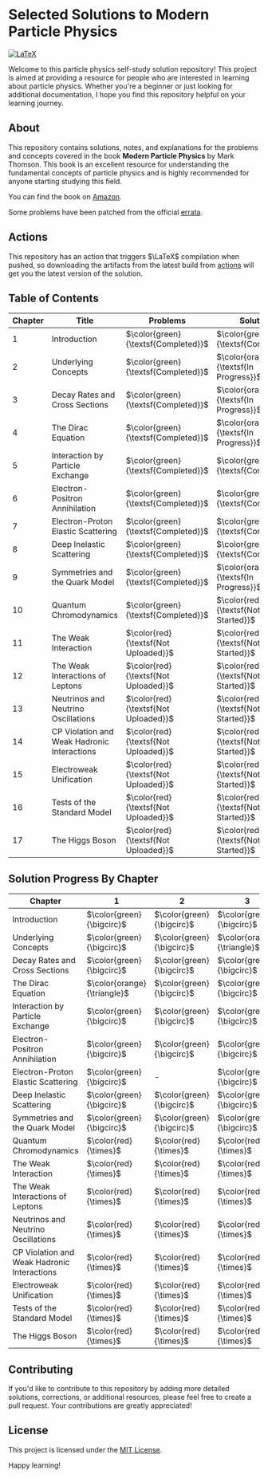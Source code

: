 # Selected Solutions to Modern Particle Physics 

[![LaTeX](https://github.com/youngwan-kim/ParticlePhysicsStudy/actions/workflows/build.yml/badge.svg)](https://github.com/youngwan-kim/ParticlePhysicsStudy/actions/workflows/build.yml)

Welcome to this particle physics self-study solution repository! 
This project is aimed at providing a resource for people who are interested in learning about particle physics. 
Whether you're a beginner or just looking for additional documentation, I hope you find this repository helpful on your learning journey.


## About

This repository contains solutions, notes, and explanations for the problems and concepts covered in the book **Modern Particle Physics** by Mark Thomson. 
This book is an excellent resource for understanding the fundamental concepts of particle physics and is highly recommended for anyone starting studying this field.

You can find the book on [Amazon](https://a.co/d/bVARRXf).

Some problems have been patched from the official [errata](https://www.hep.phy.cam.ac.uk/~thomson/MPP/ModernParticlePhysics_Errata.pdf).

## Actions

This repository has an action that triggers $\LaTeX$ compilation when pushed, so downloading the artifacts from the latest build from [actions](https://github.com/youngwan-kim/ParticlePhysicsStudy/actions) will get you the latest version of the solution.

## Table of Contents

| Chapter | Title                                            | Problems                               | Solutions                               |
| ------- | -------------------------------------------------|----------------------------------------| ----------------------------------------|
| 1       | Introduction                                     | $\color{green}{\textsf{Completed}}$    | $\color{green}{\textsf{Completed}}$     |
| 2       | Underlying Concepts                              | $\color{green}{\textsf{Completed}}$    | $\color{orange}{\textsf{In Progress}}$  |
| 3       | Decay Rates and Cross Sections                   | $\color{green}{\textsf{Completed}}$    | $\color{orange}{\textsf{In Progress}}$  |
| 4       | The Dirac Equation                               | $\color{green}{\textsf{Completed}}$    | $\color{orange}{\textsf{In Progress}}$  |
| 5       | Interaction by Particle Exchange                 | $\color{green}{\textsf{Completed}}$    | $\color{green}{\textsf{Completed}}$     |
| 6       | Electron-Positron Annihilation                   | $\color{green}{\textsf{Completed}}$    | $\color{green}{\textsf{Completed}}$     |
| 7       | Electron-Proton Elastic Scattering               | $\color{green}{\textsf{Completed}}$    | $\color{green}{\textsf{Completed}}$     |
| 8       | Deep Inelastic Scattering                        | $\color{green}{\textsf{Completed}}$    | $\color{green}{\textsf{Completed}}$     |
| 9       | Symmetries and the Quark Model                   | $\color{green}{\textsf{Completed}}$    | $\color{orange}{\textsf{In Progress}}$  |
| 10      | Quantum Chromodynamics                           | $\color{green}{\textsf{Completed}}$    | $\color{red}{\textsf{Not Started}}$     |
| 11      | The Weak Interaction                             | $\color{red}{\textsf{Not Uploaded}}$   | $\color{red}{\textsf{Not Started}}$     |
| 12      | The Weak Interactions of Leptons                 | $\color{red}{\textsf{Not Uploaded}}$   | $\color{red}{\textsf{Not Started}}$     |
| 13      | Neutrinos and Neutrino Oscillations              | $\color{red}{\textsf{Not Uploaded}}$   | $\color{red}{\textsf{Not Started}}$     |
| 14      | CP Violation and Weak Hadronic Interactions      | $\color{red}{\textsf{Not Uploaded}}$   | $\color{red}{\textsf{Not Started}}$     |
| 15      | Electroweak Unification                          | $\color{red}{\textsf{Not Uploaded}}$   | $\color{red}{\textsf{Not Started}}$     |
| 16      | Tests of the Standard Model                      | $\color{red}{\textsf{Not Uploaded}}$   | $\color{red}{\textsf{Not Started}}$     |
| 17      | The Higgs Boson                                  | $\color{red}{\textsf{Not Uploaded}}$   | $\color{red}{\textsf{Not Started}}$     |

## Solution Progress By Chapter

|Chapter                                      |               1             |             2              | 3                           | 4                          | 5                           | 6                           | 7                           | 8                           | 9 | 10 | 11 | 12 |13  | 14 | 15  | 16 | 17  |   
|---------------------------------------------|-----------------------------|----------------------------|-----------------------------|----------------------------|-----------------------------|-----------------------------|-----------------------------|-----------------------------|---|----|----|----|----|----|-----|----|-----|  
|Introduction                                 | $\color{green}{\bigcirc}$   | $\color{green}{\bigcirc}$  | $\color{green}{\bigcirc}$   | $\color{green}{\bigcirc}$  | $\color{green}{\bigcirc}$   | $\color{orange}{\triangle}$ |  $\color{green}{\bigcirc?}$ | $\color{green}{\bigcirc?}$  | $\color{green}{\bigcirc?}$  | $\color{green}{\bigcirc}$  | $\color{green}{\bigcirc ?}$ | -  | -  | -  | -   | -  | -   |  
|Underlying Concepts                          | $\color{green}{\bigcirc}$   | $\color{green}{\bigcirc}$  | $\color{orange}{\triangle}$ | $\color{green}{\bigcirc}$  | $\color{orange}{\triangle}$ | $\color{green}{\bigcirc}$   | $\color{green}{\bigcirc}$   | $\color{red}{\times}$       | $\color{green}{\bigcirc}$ | $\color{red}{\times}$ | $\color{red}{\times}$ | $\color{green}{\bigcirc}$   | $\color{green}{\bigcirc}$   | $\color{red}{\times}$   | $\color{red}{\times}$    | $\color{red}{\times}$   | $\color{red}{\times}$    |  
|Decay Rates and Cross Sections               | $\color{green}{\bigcirc}$   | $\color{green}{\bigcirc}$  | $\color{green}{\bigcirc}$   | $\color{green}{\bigcirc?}$ | $\color{green}{\bigcirc}$   | $\color{green}{\bigcirc?}$  | $\color{orange}{\triangle}$ | $\color{red}{\times}$       | $\color{red}{\times}$ | $\color{red}{\times}$ |  - | -  | -  | -  | -   | -  |  -  |  
|The Dirac Equation                           | $\color{orange}{\triangle}$ | $\color{green}{\bigcirc}$  | $\color{green}{\bigcirc}$   | $\color{red}{\times}$      | $\color{red}{\times}$       | $\color{green}{\bigcirc}$   | $\color{green}{\bigcirc}$   | $\color{green}{\bigcirc}$   | $\color{green}{\bigcirc}$ | $\color{green}{\bigcirc}$ | $\color{orange}{\triangle}$ | $\color{green}{\bigcirc}$ | $\color{green}{\bigcirc}$ | $\color{green}{\bigcirc}$ | $\color{green}{\bigcirc}$ | -  |  -  |  
|Interaction by Particle Exchange             | $\color{green}{\bigcirc}$   | $\color{green}{\bigcirc}$  | $\color{green}{\bigcirc}$   | -                          | -                           | -                           | - | - | - | -  | -  | -     | -                           | -  |  -  | -  |  -  |  
|Electron-Positron Annihilation               | $\color{green}{\bigcirc}$   | $\color{green}{\bigcirc}$  | $\color{green}{\bigcirc}$   | $\color{green}{\bigcirc}$  | $\color{green}{\bigcirc}$   | $\color{green}{\bigcirc}$   | $\color{green}{\bigcirc}$   | $\color{green}{\bigcirc}$   | $\color{green}{\bigcirc}$ | $\color{green}{\bigcirc}$ | $\color{green}{\bigcirc}$ | $\color{green}{\bigcirc}$  | -  | -  |  -  | -  |  -  |  
|Electron-Proton Elastic Scattering           | $\color{green}{\bigcirc}$   | -                          | $\color{green}{\bigcirc}$   | $\color{green}{\bigcirc}$  | $\color{green}{\bigcirc}$   | $\color{green}{\bigcirc}$   | $\color{green}{\bigcirc}$   | $\color{green}{\bigcirc}$   | - |  - | -  | -  | -  | -  |  -  |  - |  -  |  
|Deep Inelastic Scattering                    | $\color{green}{\bigcirc}$   | $\color{green}{\bigcirc}$  | $\color{green}{\bigcirc}$   | $\color{green}{\bigcirc}$  | $\color{green}{\bigcirc}$   | $\color{green}{\bigcirc}$   | $\color{green}{\bigcirc}$   | $\color{green}{\bigcirc}$   | - |  - | -  | -  | -  | -  |  -  |  - |  -  |  
|Symmetries and the Quark Model               | $\color{green}{\bigcirc}$   | $\color{green}{\bigcirc}$  | $\color{green}{\bigcirc}$   | $\color{green}{\bigcirc}$  | $\color{green}{\bigcirc}$   | $\color{green}{\bigcirc}$   | $\color{green}{\bigcirc}$   | $\color{red}{\times}$       | $\color{red}{\times}$  | $\color{red}{\times}$   | -                       | -  | -  | -  |  -  |  - |  -  |  
|Quantum Chromodynamics                       | $\color{red}{\times}$       | $\color{red}{\times}$      | $\color{red}{\times}$       | $\color{red}{\times}$      | $\color{red}{\times}$       | $\color{red}{\times}$       | $\color{red}{\times}$       | $\color{red}{\times}$       | $\color{red}{\times}$  |  -                      | -                       | -  | -  | -  |  -  |  - |  -  |  
|The Weak Interaction                         | $\color{red}{\times}$       | $\color{red}{\times}$      | $\color{red}{\times}$       | $\color{red}{\times}$      | $\color{red}{\times}$       | $\color{red}{\times}$       | $\color{red}{\times}$       | $\color{red}{\times}$       | $\color{red}{\times}$  | $\color{red}{\times}$    | -                       | -  | -  | -  |  -  |  - |  -  |  
|The Weak Interactions of Leptons             | $\color{red}{\times}$       | $\color{red}{\times}$      | $\color{red}{\times}$       | $\color{red}{\times}$      | $\color{red}{\times}$       | $\color{red}{\times}$       | $\color{red}{\times}$       | -                           | -  |  -                      | -                       | -  | -  | -  |  -  |  - |  -  |  
|Neutrinos and Neutrino Oscillations          | $\color{red}{\times}$       | $\color{red}{\times}$      | $\color{red}{\times}$       | $\color{red}{\times}$      | $\color{red}{\times}$       | $\color{red}{\times}$       | $\color{red}{\times}$       | $\color{red}{\times}$       | $\color{red}{\times}$  |  -                      | -                       | -  | -  | -  |  -  |  - |  -  |  
|CP Violation and Weak Hadronic Interactions  | $\color{red}{\times}$       | $\color{red}{\times}$      | $\color{red}{\times}$       | $\color{red}{\times}$      | $\color{red}{\times}$       | $\color{red}{\times}$       | $\color{red}{\times}$       | $\color{red}{\times}$       | $\color{red}{\times}$  | $\color{red}{\times}$   | $\color{red}{\times}$   | $\color{red}{\times}$   | $\color{red}{\times}$   | $\color{red}{\times}$   |  -  |  - | - |  
|Electroweak Unification                      | $\color{red}{\times}$       | $\color{red}{\times}$      | $\color{red}{\times}$       | $\color{red}{\times}$      | $\color{red}{\times}$       | -                           | -                           | -                           | - | -  | - | -  | - | -   | -   |  - |  - |  
|Tests of the Standard Model                  | $\color{red}{\times}$       | $\color{red}{\times}$      | $\color{red}{\times}$       | $\color{red}{\times}$      | $\color{red}{\times}$       | $\color{red}{\times}$       | $\color{red}{\times}$       | $\color{red}{\times}$       | $\color{red}{\times}$  | $\color{red}{\times}$   | $\color{red}{\times}$   | -  | - | -   | -   |  - |  - |  
|The Higgs Boson                              | $\color{red}{\times}$       | $\color{red}{\times}$      | $\color{red}{\times}$       | $\color{red}{\times}$      | $\color{red}{\times}$       | $\color{red}{\times}$       | $\color{red}{\times}$       | $\color{red}{\times}$       | $\color{red}{\times}$  | $\color{red}{\times}$   | $\color{red}{\times}$   | $\color{red}{\times}$   | $\color{red}{\times}$   | -   | -   |  - |  - |  


## Contributing

If you'd like to contribute to this repository by adding more detailed solutions, corrections, or additional resources, please feel free to create a pull request. Your contributions are greatly appreciated!

## License

This project is licensed under the [MIT License](LICENSE).

Happy learning!